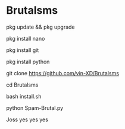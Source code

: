 # Brutalsms
pkg update && pkg upgrade

pkg install nano

pkg install git

pkg install python

git clone https://github.com/vin-XD/Brutalsms

cd Brutalsms

bash install.sh

python Spam-Brutal.py

Joss yes yes yes

